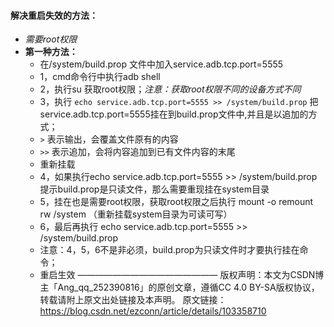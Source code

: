 #### 解决重启失效的方法：
- *需要root权限*
- **第一种方法：**
	- 在/system/build.prop 文件中加入service.adb.tcp.port=5555
	- 1，cmd命令行中执行adb shell
	- 2，执行su 获取root权限；*注意：获取root权限不同的设备方式不同*
	- 3，执行 `echo service.adb.tcp.port=5555 >> /system/build.prop` 把service.adb.tcp.port=5555挂在到build.prop文件中,并且是以追加的方式；
	- `>`  表示输出，会覆盖文件原有的内容
	- `>>` 表示追加，会将内容追加到已有文件内容的末尾
	- 重新挂载
	- 4，如果执行echo service.adb.tcp.port=5555 >> /system/build.prop 提示build.prop是只读文件，那么需要重现挂在system目录
	- 5，挂在也是需要root权限，获取root权限之后执行 mount -o remount rw /system （重新挂载system目录为可读可写）
	- 6，最后再执行 echo service.adb.tcp.port=5555 >> /system/build.prop
	- 注意：4，5，6不是非必须，build.prop为只读文件时才要执行挂在命令；
	- 重启生效
	  ————————————————
	  版权声明：本文为CSDN博主「Ang_qq_252390816」的原创文章，遵循CC 4.0 BY-SA版权协议，转载请附上原文出处链接及本声明。
	  原文链接：https://blog.csdn.net/ezconn/article/details/103358710